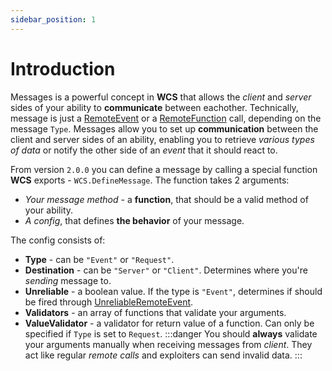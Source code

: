 ```yaml
---
sidebar_position: 1
---
```


# Introduction

Messages is a powerful concept in **WCS** that allows the *client* and *server* sides of your ability to **communicate** between eachother.
Technically, message is just a [RemoteEvent](https://create.roblox.com/docs/scripting/events/remote) or a [RemoteFunction](https://create.roblox.com/docs/scripting/events/remote) call,
depending on the message `Type`. Messages allow you to set up **communication** between the client and server sides of an ability, enabling you to retrieve *various types of data* or notify the other side of an *event* that it should react to.

From version `2.0.0` you can define a message by calling a special function **WCS** exports - `WCS.DefineMessage`.
The function takes 2 arguments:
* *Your message method* - a **function**, that should be a valid method of your ability.
* *A config*, that defines **the behavior** of your message.

The config consists of:
* **Type** - can be `"Event"` or `"Request"`.
* **Destination** - can be `"Server"` or `"Client"`. Determines where you're *sending* message to.
* **Unreliable** - a boolean value. If the type is `"Event"`, determines if should be fired through [UnreliableRemoteEvent](https://create.roblox.com/docs/reference/engine/classes/UnreliableRemoteEvent).
* **Validators** - an array of functions that validate your arguments.
* **ValueValidator** - a validator for return value of a function. Can only be specified if `Type` is set to `Request`.
:::danger
You should **always** validate your arguments manually when receiving messages from *client*. They act like regular *remote calls* and exploiters can send invalid data.
:::
